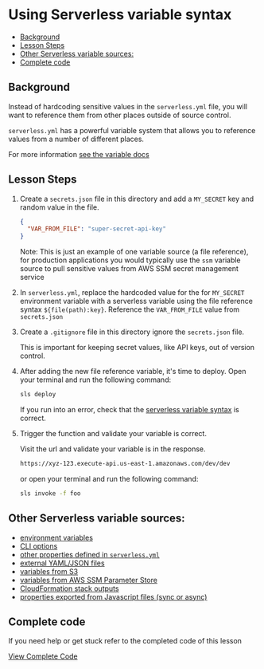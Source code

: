 # Using Serverless variable syntax

- [Background](#background)
- [Lesson Steps](#lesson-steps)
- [Other Serverless variable sources:](#other-serverless-variable-sources)
- [Complete code](#complete-code)

## Background

Instead of hardcoding sensitive values in the `serverless.yml` file, you will want to reference them from other places outside of source control.

`serverless.yml` has a powerful variable system that allows you to reference values from a number of different places.

For more information [see the variable docs](http://bit.ly/2i91Puy)

## Lesson Steps

1. Create a `secrets.json` file in this directory and add a `MY_SECRET` key and random value in the file.

    ```json
    {
      "VAR_FROM_FILE": "super-secret-api-key"
    }
    ```

    Note: This is just an example of one variable source (a file reference), for production applications you would typically use the `ssm` variable source to pull sensitive values from AWS SSM secret management service

2. In `serverless.yml`, replace the hardcoded value for the for `MY_SECRET` environment variable with a serverless variable using the file reference syntax `${file(path):key}`. Reference the `VAR_FROM_FILE` value from `secrets.json`

3. Create a `.gitignore` file in this directory ignore the `secrets.json` file.

    This is important for keeping secret values, like API keys, out of version control.

4. After adding the new file reference variable, it's time to deploy. Open your terminal and run the following command:

    ```bash
    sls deploy
    ```

    If you run into an error, check that the [serverless variable syntax](http://bit.ly/2i91Puy) is correct.

5. Trigger the function and validate your variable is correct.

    Visit the url and validate your variable is in the response.
    ```bash
    https://xyz-123.execute-api.us-east-1.amazonaws.com/dev/dev
    ```

    or open your terminal and run the following command:
    ```bash
    sls invoke -f foo
    ```

## Other Serverless variable sources:

- [environment variables](https://serverless.com/framework/docs/providers/aws/guide/variables#referencing-environment-variables)
- [CLI options](https://serverless.com/framework/docs/providers/aws/guide/variables#referencing-cli-options)
- [other properties defined in `serverless.yml`](https://serverless.com/framework/docs/providers/aws/guide/variables#reference-properties-in-serverlessyml)
- [external YAML/JSON files](https://serverless.com/framework/docs/providers/aws/guide/variables#reference-variables-in-other-files)
- [variables from S3](https://serverless.com/framework/docs/providers/aws/guide/variables#referencing-s3-objects)
- [variables from AWS SSM Parameter Store](https://serverless.com/framework/docs/providers/aws/guide/variables#reference-variables-using-the-ssm-parameter-store)
- [CloudFormation stack outputs](https://serverless.com/framework/docs/providers/aws/guide/variables#reference-cloudformation-outputs)
- [properties exported from Javascript files (sync or async)](https://serverless.com/framework/docs/providers/aws/guide/variables#reference-variables-in-javascript-files)






## Complete code

If you need help or get stuck refer to the completed code of this lesson

[View Complete Code](https://github.com/DavidWells/serverless-workshop/tree/master/lessons-code-complete/core-concepts/5-using-serverless-variable-syntax)
